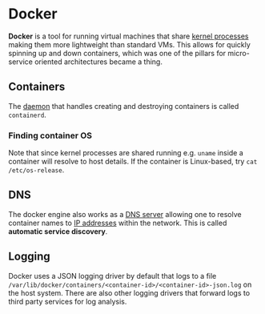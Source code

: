 # Docker

**Docker** is a tool for running virtual machines that share
[kernel processes](../unix/kernel) making them more lightweight than standard
VMs. This allows for quickly spinning up and down containers, which was one of
the pillars for micro-service oriented architectures became a thing.

## Containers

The [daemon](../unix/daemon) that handles creating and destroying containers is
called `containerd`.

### Finding container OS

Note that since kernel processes are shared running e.g. `uname` inside a
container will resolve to host details. If the container is Linux-based, try
`cat /etc/os-release`.

## DNS

The docker engine also works as a [DNS server](../network/protocols/dns)
allowing one to resolve container names to [IP addresses](../network/ip_address)
within the network. This is called **automatic service discovery**.

## Logging

Docker uses a JSON logging driver by default that logs to a file
`/var/lib/docker/containers/<container-id>/<container-id>-json.log` on the host
system. There are also other logging drivers that forward logs to third party services for
log analysis.
